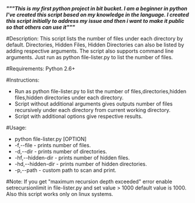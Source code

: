 ***"""This is my first python project in bit bucket. 
I am a beginner in python I've created this script based on my knowledge in the language. 
I created this script initially to address my issue and then i want to make it public so that others can use it"""***

#Description:
This script lists the number of files under each directory by default. 
Directories, Hidden Files, Hidden Directories can also be listed by adding respective arguments. 
The script also supports command line arguments. 
Just run as python file-lister.py to list the number of files. 

#Requirements:
Python 2.6+

#Instructions:
* Run as python file-lister.py to list the number of files,directories,hidden files,hidden directories under each directory.
* Script without additional arguments gives outputs number of files recursively under each directory from current working directory.
* Script with additional options give respective results.

#Usage:
* python file-lister.py [OPTION]
* -f,--file - prints number of files.
* -d,--dir - prints number of directories.
* -hf,--hidden-dir - prints number of hidden files.
* -hd,--hidden-dir - prints number of hidden directories.
* -p,--path - custom path to scan and print.

#Note:
If you get "maximum recursion depth exceeded" error enable setrecursionlimit in file-lister.py and set value > 1000 default value is 1000.
Also this script works only on linux systems.
